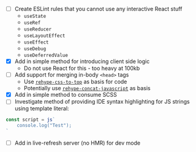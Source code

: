 - [ ] Create ESLint rules that you cannot use any interactive React stuff
  - `useState`
  - `useRef`
  - `useReducer`
  - `useLayoutEffect`
  - `useEffect`
  - `useDebug`
  - `useDeferredValue`
- [x] Add in simple method for introducing client side logic
  - Do not use React for this - too heavy at 100kb
- [ ] Add support for merging in-body `<head>` tags
  - Use [`rehype-css-to-top`](https://github.com/rehypejs/rehype-minify/tree/main/packages/rehype-css-to-top) as basis for code
  - Potentially use [`rehype-concat-javascript`](https://github.com/rehypejs/rehype-minify/tree/main/packages/rehype-concat-javascript) as basis
- [x] Add in simple method to consume SCSS
- [ ] Investigate method of providing IDE syntax highlighting for JS strings using template literal:

```javascript
const script = js`
    console.log("Test");
`
```

- [ ] Add in live-refresh server (no HMR) for dev mode
